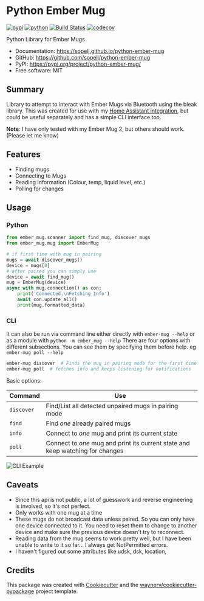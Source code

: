 # Python Ember Mug

[![pypi](https://img.shields.io/pypi/v/python-ember-mug.svg)](https://pypi.org/project/python-ember-mug/)
[![python](https://img.shields.io/pypi/pyversions/python-ember-mug.svg)](https://pypi.org/project/python-ember-mug/)
[![Build Status](https://github.com/sopelj/python-ember-mug/actions/workflows/dev.yml/badge.svg)](https://github.com/sopelj/python-ember-mug/actions/workflows/dev.yml)
[![codecov](https://codecov.io/gh/sopelj/python-ember-mug/branch/main/graphs/badge.svg)](https://codecov.io/github/sopelj/python-ember-mug)

Python Library for Ember Mugs

* Documentation: <https://sopelj.github.io/python-ember-mug>
* GitHub: <https://github.com/sopelj/python-ember-mug>
* PyPI: <https://pypi.org/project/python-ember-mug/>
* Free software: MIT

## Summary

Library to attempt to interact with Ember Mugs via Bluetooth using the bleak library.
This was created for use with my [Home Assistant integration](https://github.com/sopelj/hass-ember-mug-component),
but could be useful separately and has a simple CLI interface too.

**Note**: I have only tested with my Ember Mug 2, but others should work. (Please let me know)

## Features

* Finding mugs
* Connecting to Mugs
* Reading Information (Colour, temp, liquid level, etc.)
* Polling for changes

## Usage

### Python

```python
from ember_mug.scanner import find_mug, discover_mugs
from ember_mug.mug import EmberMug

# if first time with mug in pairing
mugs = await discover_mugs()
device = mugs[0]
# after paired you can simply use
device = await find_mug()
mug = EmberMug(device)
async with mug.connection() as con:
    print('Connected.\nFetching Info')
    await con.update_all()
    print(mug.formatted_data)
```

### CLI

It can also be run via command line either directly with `ember-mug --help` or as a module with `python -m ember_mug --help`
There are four options with different subsections. You can see them by specifying them before help. eg `ember-mug poll --help`

```bash
ember-mug discover  # Finds the mug in pairing mode for the first time
ember-mug poll  # fetches info and keeps listening for notifications
```

Basic options:

| Command    | Use                                                                            |
|------------|--------------------------------------------------------------------------------|
| `discover` | Find/List all detected unpaired mugs in pairing mode                           |
| `find`     | Find *one* already paired mugs                                                 |
| `info`     | Connect to *one* mug and print its current state                               |
| `poll`     | Connect to *one* mug and print its current state and keep watching for changes |

![CLI Example](./docs/images/cli-example.png)

## Caveats

- Since this api is not public, a lot of guesswork and reverse engineering is involved, so it's not perfect.
- Only works with one mug at a time
- These mugs do not broadcast data unless paired. So you can only have one device connected to it. You need to reset them to change to another device and make sure the previous device doesn't try to reconnect.
- Reading data from the mug seems to work pretty well, but I have been unable to write to it so far... I always get NotPermitted errors.
- I haven't figured out some attributes like udsk, dsk, location,

## Credits

This package was created with [Cookiecutter](https://github.com/audreyr/cookiecutter) and the [waynerv/cookiecutter-pypackage](https://github.com/waynerv/cookiecutter-pypackage) project template.
